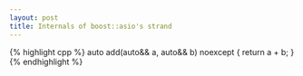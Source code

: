 ```yaml
---
layout: post
title: Internals of boost::asio's strand
---
```




{% highlight cpp %}
auto add(auto&& a, auto&& b) noexcept {
  return a + b;
}
{% endhighlight %}

